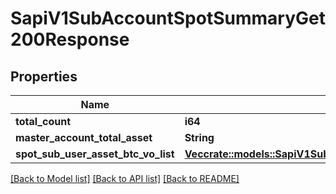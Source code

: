 # SapiV1SubAccountSpotSummaryGet200Response

## Properties

Name | Type | Description | Notes
------------ | ------------- | ------------- | -------------
**total_count** | **i64** |  | 
**master_account_total_asset** | **String** |  | 
**spot_sub_user_asset_btc_vo_list** | [**Vec<crate::models::SapiV1SubAccountSpotSummaryGet200ResponseSpotSubUserAssetBtcVoListInner>**](_sapi_v1_sub_account_spotSummary_get_200_response_spotSubUserAssetBtcVoList_inner.md) |  | 

[[Back to Model list]](../README.md#documentation-for-models) [[Back to API list]](../README.md#documentation-for-api-endpoints) [[Back to README]](../README.md)


